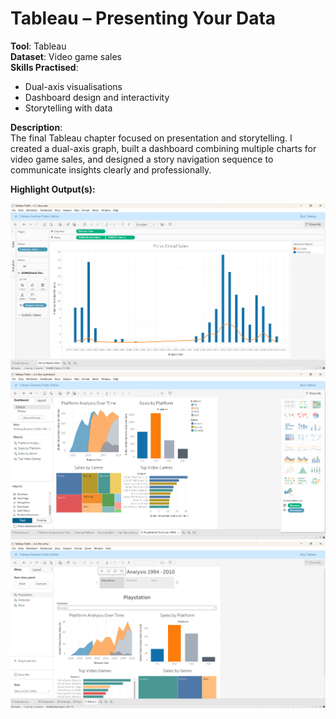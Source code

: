 # Tableau – Presenting Your Data

**Tool**: Tableau  
**Dataset**: Video game sales  
**Skills Practised**:  
- Dual-axis visualisations  
- Dashboard design and interactivity  
- Storytelling with data  

**Description**:  
The final Tableau chapter focused on presentation and storytelling. I created a dual-axis graph, built a dashboard combining multiple charts for video game sales, and designed a story navigation sequence to communicate insights clearly and professionally.  

**Highlight Output(s):**

<img src="dual_axis_graph.png" width="600">  
<img src="video_game_dashboard.png" width="600">  
<img src="story_navigation.png" width="600">
